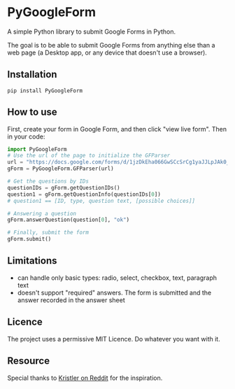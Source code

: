 # PyGoogleForm
A simple Python library to submit Google Forms in Python.

The goal is to be able to submit Google Forms from anything else than a web page (a Desktop app, or any device that doesn't use a browser).

## Installation

```
pip install PyGoogleForm
```

## How to use

First, create your form in Google Form, and then click "view live form". Then in your code:

```python
import PyGoogleForm
# Use the url of the page to initialize the GFParser
url = "https://docs.google.com/forms/d/1jzDkEha066GwSCcSrCg1yaJJLpJAk0_aIFwf6GQgmmU/viewform"
gForm = PyGoogleForm.GFParser(url)

# Get the questions by IDs
questionIDs = gForm.getQuestionIDs()
question1 = gForm.getQuestionInfo(questionIDs[0])
# question1 == [ID, type, question text, [possible choices]]

# Answering a question
gForm.answerQuestion(question[0], "ok")

# Finally, submit the form
gForm.submit()
```

## Limitations

* can handle only basic types: radio, select, checkbox, text, paragraph text
* doesn't support "required" answers. The form is submitted and the answer recorded in the answer sheet

## Licence
The project uses a permissive MIT Licence. Do whatever you want with it.

## Resource

Special thanks to [Kristler on Reddit](https://www.reddit.com/r/learnprogramming/comments/32xd4s/how_can_i_use_python_to_submit_a_google_form_or/cqfvj4m) for the inspiration.
